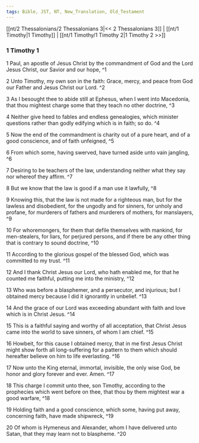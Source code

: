 ```yaml
---
tags: Bible, JST, NT, New_Translation, Old_Testament
---
```


[[nt/2 Thessalonians/2 Thessalonians 3|<< 2 Thessalonians 3]] | [[nt/1 Timothy|1 Timothy]] | [[nt/1 Timothy/1 Timothy 2|1 Timothy 2 >>]]

### 1 Timothy 1

1 Paul, an apostle of Jesus Christ by the commandment of God and the Lord Jesus Christ, our Savior and our hope,  ^1

2 Unto Timothy, my own son in the faith: Grace, mercy, and peace from God our Father and Jesus Christ our Lord.  ^2

3 As I besought thee to abide still at Ephesus, when I went into Macedonia, that thou mightest charge some that they teach no other doctrine,  ^3

4 Neither give heed to fables and endless genealogies, which minister questions rather than godly edifying which is in faith; so do.  ^4

5 Now the end of the commandment is charity out of a pure heart, and of a good conscience, and of faith unfeigned,  ^5

6 From which some, having swerved, have turned aside unto vain jangling,  ^6

7 Desiring to be teachers of the law, understanding neither what they say nor whereof they affirm.  ^7

8 But we know that the law is good if a man use it lawfully,  ^8

9 Knowing this, that the law is not made for a righteous man, but for the lawless and disobedient, for the ungodly and for sinners, for unholy and profane, for murderers of fathers and murderers of mothers, for manslayers,  ^9

10 For whoremongers, for them that defile themselves with mankind, for men-stealers, for liars, for perjured persons, and if there be any other thing that is contrary to sound doctrine,  ^10

11 According to the glorious gospel of the blessed God, which was committed to my trust.  ^11

12 And I thank Christ Jesus our Lord, who hath enabled me, for that he counted me faithful, putting me into the ministry,  ^12

13 Who was before a blasphemer, and a persecutor, and injurious; but I obtained mercy because I did it ignorantly in unbelief.  ^13

14 And the grace of our Lord was exceeding abundant with faith and love which is in Christ Jesus.  ^14

15 This is a faithful saying and worthy of all acceptation, that Christ Jesus came into the world to save sinners, of whom I am chief.  ^15

16 Howbeit, for this cause I obtained mercy, that in me first Jesus Christ might show forth all long-suffering for a pattern to them which should hereafter believe on him to life everlasting.  ^16

17 Now unto the King eternal, immortal, invisible, the only wise God, be honor and glory forever and ever. Amen.  ^17

18 This charge I commit unto thee, son Timothy, according to the prophecies which went before on thee, that thou by them mightest war a good warfare,  ^18

19 Holding faith and a good conscience, which some, having put away, concerning faith, have made shipwreck,  ^19

20 Of whom is Hymeneus and Alexander, whom I have delivered unto Satan, that they may learn not to blaspheme.  ^20

 
